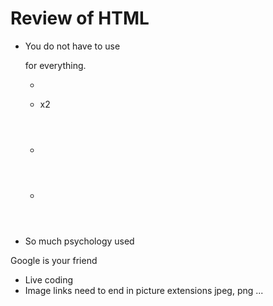 # Review of HTML

- You do not have to use <div> for everything.
    - <article>
    - <section> x2
    - <header>
    - <footer>

- So much psychology used

Google is your friend

- Live coding
- Image links need to end in picture extensions jpeg, png ...
